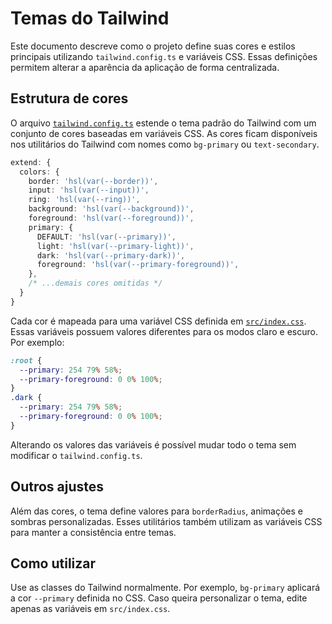 # Temas do Tailwind

Este documento descreve como o projeto define suas cores e estilos principais utilizando `tailwind.config.ts` e variáveis CSS. Essas definições permitem alterar a aparência da aplicação de forma centralizada.

## Estrutura de cores

O arquivo [`tailwind.config.ts`](../../tailwind.config.ts) estende o tema padrão do Tailwind com um conjunto de cores baseadas em variáveis CSS. As cores ficam disponíveis nos utilitários do Tailwind com nomes como `bg-primary` ou `text-secondary`.

```ts
extend: {
  colors: {
    border: 'hsl(var(--border))',
    input: 'hsl(var(--input))',
    ring: 'hsl(var(--ring))',
    background: 'hsl(var(--background))',
    foreground: 'hsl(var(--foreground))',
    primary: {
      DEFAULT: 'hsl(var(--primary))',
      light: 'hsl(var(--primary-light))',
      dark: 'hsl(var(--primary-dark))',
      foreground: 'hsl(var(--primary-foreground))',
    },
    /* ...demais cores omitidas */
  }
}
```

Cada cor é mapeada para uma variável CSS definida em [`src/index.css`](../../src/index.css). Essas variáveis possuem valores diferentes para os modos claro e escuro. Por exemplo:

```css
:root {
  --primary: 254 79% 58%;
  --primary-foreground: 0 0% 100%;
}
.dark {
  --primary: 254 79% 58%;
  --primary-foreground: 0 0% 100%;
}
```

Alterando os valores das variáveis é possível mudar todo o tema sem modificar o `tailwind.config.ts`.

## Outros ajustes

Além das cores, o tema define valores para `borderRadius`, animações e sombras personalizadas. Esses utilitários também utilizam as variáveis CSS para manter a consistência entre temas.

## Como utilizar

Use as classes do Tailwind normalmente. Por exemplo, `bg-primary` aplicará a cor `--primary` definida no CSS. Caso queira personalizar o tema, edite apenas as variáveis em `src/index.css`.

